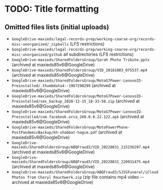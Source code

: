# TODO: Title formatting

## Omitted files lists (initial uploads)

* `GoogleDrive-maxieds/legal-records-prep/working-coarse-org/records-misc-unorganized/_zipballs` (LFS restrictions)
* `GoogleDrive-maxieds/legal-records-prep/working-coarse-org/records-misc-unorganized/github` all subdirectories (LFS restrictions)
* `GoogleDrive-maxieds/SharedFoldersGroup/Sarah Photo Tribute.pptx` (archived at maxieds85v6@GoogleDrive)
* `GoogleDrive-maxieds/SharedFoldersGroup/VID_20181003_075537.mp4` (archived at maxieds85v6@GoogleDrive)
* `GoogleDrive-maxieds/SharedFoldersGroup/MotoG7Power-LenovoID-Preinstalled/.thumbdata4--1967290299` (archived at maxieds85v6@GoogleDrive)
* `GoogleDrive-maxieds/SharedFoldersGroup/MotoG7Power-LenovoID-Preinstalled/sms_backup_2020-12-15_18-33-58.zip` (archived at maxieds85v6@GoogleDrive)
* `GoogleDrive-maxieds/SharedFoldersGroup/MotoG7Power-LenovoID-Preinstalled/com.facebook.orca_260.0.0.22.122.apk` (archived at maxieds85v6@GoogleDrive)
* `GoogleDrive-maxieds/SharedFoldersGroup/MotoPowerPhone-PostPandemicBackup/kh-shabbat-hagim.pdf` (archived at maxieds85v6@GoogleDrive)
* `GoogleDrive-maxieds/SharedFoldersGroup/ABQFraud3/VID_20220831_215236297.mp4` (archived at maxieds85v6@GoogleDrive)
* `GoogleDrive-maxieds/SharedFoldersGroup/ABQFraud3/VID_20220831_220931475.mp4` (archived at maxieds85v6@GoogleDrive)
* `GoogleDrive-maxieds/SharedFoldersGroup/ABQFraud3/SJSSFuneral/iCloud Photos from Cheryl Rauchwerk.zip` (zip file contains mp4 video -- archived at maxieds85v6@GoogleDrive)
